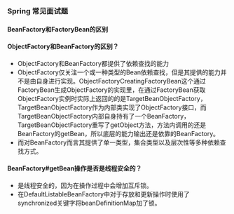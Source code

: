 ### Spring 常见面试题

#### BeanFactory和FactoryBean的区别

#### ObjectFactory和BeanFactory的区别？
- ObjectFactory和BeanFactory都提供了依赖查找的能力
- ObjectFactory仅关注一个或一种类型的Bean依赖查找，但是其提供的能力并不是由自身进行实现。ObjectFactoryCreatingFactoryBean这个通过FactoryBean生成ObjectFactory的实现里，在通过FactoryBean获取ObjectFactory实例时实际上返回的的是TargetBeanObjectFactory，TargetBeanObjectFactory作为内部类实现了ObjectFactory接口，而TargetBeanObjectFactory内部自身持有了一个BeanFactory，TargetBeanObjectFactory重写了getObject方法，方法内调用的还是BeanFactory的getBean，所以底层的能力输出还是依靠的BeanFactory。
- 而对BeanFactory而言其提供了单一类型，集合类型以及层次性等多种依赖查找方式。

#### BeanFactory#getBean操作是否是线程安全的？
- 是线程安全的，因为在操作过程中会增加互斥锁。
- 在DefaultListableBeanFactory中对于存放和更新操作时使用了synchronized关键字将beanDefinitionMap加了锁。

